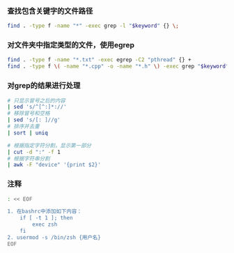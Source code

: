 
### 查找包含关键字的文件路径

```bash
find . -type f -name "*" -exec grep -l "$keyword" {} \;
```

### 对文件夹中指定类型的文件，使用egrep

```bash
find . -type f -name "*.txt" -exec egrep -C2 "pthread" {} +
find . -type f \( -name "*.cpp" -o -name "*.h" \) -exec grep "$keyword" {} +
```

### 对grep的结果进行处理

```bash
# 只显示冒号之后的内容
| sed 's/^[^:]*://' 
# 移除冒号和空格
| sed 's/[: ]//g'
# 排序并去重
| sort | uniq

# 根据指定字符分割，显示第一部分
| cut -d ":" -f 1 
# 根据字符串分割
| awk -F "device" '{print $2}' 

```

### 注释

```bash
: << EOF

1. 在bashrc中添加如下内容：
    if [ -t 1 ]; then
        exec zsh
    fi
2. usermod -s /bin/zsh {用户名}
EOF
```